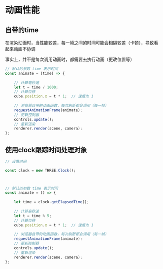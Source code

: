 # 动画性能

## 自带的time

在渲染动画时，当性能较差，每一帧之间的时间可能会相隔较差（卡顿），导致看起来动画不协调

事实上，并不是每次调用动画时，都需要去执行动画（更改位置等）


```js
// 默认的参数 time 表示时间
const animate = (time) => {
  
    // 计算毫秒速
    let t = time / 1000;
    // 计算位移
    cube.position.x = t * 1;  // 速度为 1
  
    // 浏览器自带的动画函数，每次刷新都会调用（每一帧）
    requestAnimationFrame(animate);
    // 更新控制器
    controls.update();
    // 重新渲染
    renderer.render(scene, camera);
};
```

## 使用clock跟踪时间处理对象

```js
// 设置时间

const clock = new THREE.Clock();

  

// 默认的参数 time 表示时间
const animate = () => {
  
    let time = clock.getElapsedTime();
  
    // 计算毫秒速
    let t = time % 5;
    // 计算位移
    cube.position.x = t * 1;  // 速度为 1
  
    // 浏览器自带的动画函数，每次刷新都会调用（每一帧）
    requestAnimationFrame(animate);
    // 更新控制器
    controls.update();
    // 重新渲染
    renderer.render(scene, camera);
};
```
